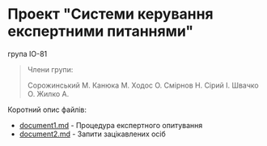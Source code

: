 # Проект "Системи керування експертними питаннями"

група ІО-81
> Члени групи:
>
>Cорожинський М.
>Канюка М.
>Ходос О. 
>Смірнов Н.
>Сірий І. 
>Швачко О. 
>Жилко А.

Коротний опис файлів:
- [document1.md](https://github.com/ProjectsDBs/database/blob/master/document1.md) - Процедура експертного опитування
- [document2.md](https://github.com/ProjectsDBs/database/blob/master/document2.md) - Запити зацікавлених осіб
